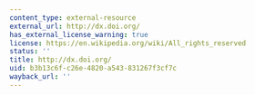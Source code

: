 ```yaml
---
content_type: external-resource
external_url: http://dx.doi.org/
has_external_license_warning: true
license: https://en.wikipedia.org/wiki/All_rights_reserved
status: ''
title: http://dx.doi.org/
uid: b3b13c6f-c26e-4820-a543-831267f3cf7c
wayback_url: ''
---
```

